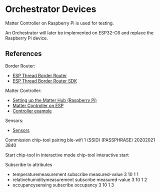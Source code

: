 # Orchestrator Devices


Matter Controller on Raspberry Pi is used for testing.

An Orchestrator will later be implemented on ESP32-C6 and replace the Raspberry Pi device.

## References

Border Router:
- [ESP Thread Border Router](https://openthread.io/guides/border-router/espressif-esp32)
- [ESP Thread Border Router SDK](https://docs.espressif.com/projects/esp-thread-br/en/latest/)

Matter Controller:
- [Setting up the Matter Hub (Raspberry Pi)](https://docs.silabs.com/matter/latest/matter-thread/raspi-img)
- [Matter Controller on ESP](https://docs.espressif.com/projects/esp-matter/en/latest/esp32/developing.html#matter-controller)
- [Controller example](https://github.com/espressif/esp-matter/tree/main/examples/controller)

Sensors:
- [Sensors](https://github.com/espressif/esp-matter/tree/main/examples/sensors)

Commission
chip-tool pairing ble-wifi 1 (SSID) (PASSPHRASE) 20202021 3840

Start chip-tool in interactive mode
chip-tool interactive start

Subscribe to attributes
- temperaturemeasurement subscribe measured-value 3 10 1 1
- relativehumiditymeasurement subscribe measured-value 3 10 1 2
- occupancysensing subscribe occupancy 3 10 1 3